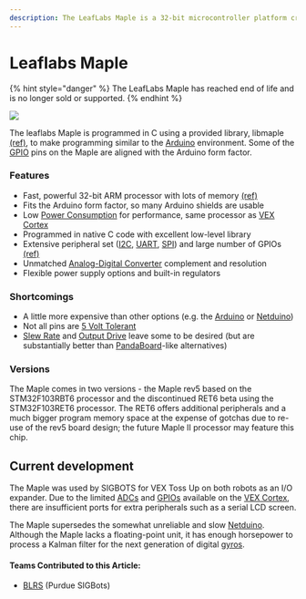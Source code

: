 ```yaml
---
description: The LeafLabs Maple is a 32-bit microcontroller platform created by LeafLabs.
---
```


# Leaflabs Maple

{% hint style="danger" %}
The LeafLabs Maple has reached end of life and is no longer sold or supported.
{% endhint %}

![](https://phabricator.purduesigbots.com/file/data/au545ntykxeyir2styvt/PHID-FILE-7yzxrysy7jougj4f5fbo/processor_maple.jpg)

The leaflabs Maple is programmed in C using a provided library, libmaple [(ref)](https://github.com/leaflabs/libmaple), to make programming similar to the [Arduino](arduino.md) environment. Some of the [GPIO](../gpio.md) pins on the Maple are aligned with the Arduino form factor.

### Features

* Fast, powerful 32-bit ARM processor with lots of memory [(ref)](http://leaflabs.com/devices/maple)
* Fits the Arduino form factor, so many Arduino shields are usable
* Low [Power Consumption](../power-consumption.md) for performance, same processor as [VEX Cortex](../../../vex-electronics/legacy/vex-cortex.md)
* Programmed in native C code with excellent low-level library
* Extensive peripheral set ([I2C](../i2c.md), [UART](../uart.md), [SPI](../spi.md)) and large number of GPIOs [(ref)](http://leaflabs.com/docs/hardware/maple-ret6.html)
* Unmatched [Analog-Digital Converter](../analog-digital-converter.md) complement and resolution
* Flexible power supply options and built-in regulators

### Shortcomings

* A little more expensive than other options (e.g. the [Arduino](arduino.md) or [Netduino](netduino.md))
* Not all pins are [5 Volt Tolerant](../5-volt-tolerant.md)
* [Slew Rate](../slew-rate.md) and [Output Drive](../output-drive.md) leave some to be desired (but are substantially better than [PandaBoard](pandaboard.md)-like alternatives)

### Versions

The Maple comes in two versions - the Maple rev5 based on the STM32F103RBT6 processor and the discontinued RET6 beta using the STM32F103RET6 processor. The RET6 offers additional peripherals and a much bigger program memory space at the expense of gotchas due to re-use of the rev5 board design; the future Maple II processor may feature this chip.

## Current development

The Maple was used by SIGBOTS for VEX Toss Up on both robots as an I/O expander. Due to the limited [ADCs](../analog-digital-converter.md) and [GPIOs](../gpio.md) available on the [VEX Cortex](../../../vex-electronics/legacy/vex-cortex.md), there are insufficient ports for extra peripherals such as a serial LCD screen.

The Maple supersedes the somewhat unreliable and slow [Netduino](netduino.md). Although the Maple lacks a floating-point unit, it has enough horsepower to process a Kalman filter for the next generation of digital [gyros](../../../vex-electronics/vex-sensors/3-pin-adi-sensors/gyroscope.md).

#### Teams Contributed to this Article:

* [BLRS](https://purduesigbots.com) (Purdue SIGBots)

